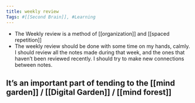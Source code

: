 ```yaml
---
title: weekly review
Tags: #[[Second Brain]], #Learning
---
```


- The Weekly review is a method of [[organization]] and [[spaced repetition]]
- The weekly review should be done with some time on my hands, calmly. I should review all the notes made during that week, and the ones that haven’t been reviewed recently. I should try to make new connections between notes.
## It’s an important part of tending to the [[mind garden]] / [[Digital Garden]] / [[mind forest]]